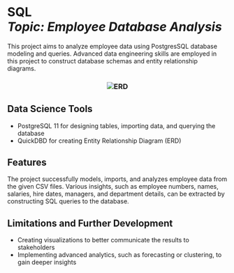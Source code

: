 <h1 align="left">SQL<br><i>Topic: Employee Database Analysis</i></h1> 

<p>This project aims to analyze employee data using PostgresSQL database modeling and queries. Advanced data engineering skills are employed in this project to construct database schemas and entity relationship diagrams.</p>

<h3 align="center"><img src="https://user-images.githubusercontent.com/8321756/233797951-fef2ad58-5f96-4aa8-9f4e-acc45ca3f8ca.png" alt="ERD" style="pointer-events: none"></h3>


## Data Science Tools
* PostgreSQL 11 for designing tables, importing data, and querying the database
* QuickDBD for creating Entity Relationship Diagram (ERD)

## Features
The project successfully models, imports, and analyzes employee data from the given CSV files. Various insights, such as employee numbers, names, salaries, hire dates, managers, and department details, can be extracted by constructing SQL queries to the database.

## Limitations and Further Development
* Creating visualizations to better communicate the results to stakeholders
* Implementing advanced analytics, such as forecasting or clustering, to gain deeper insights
